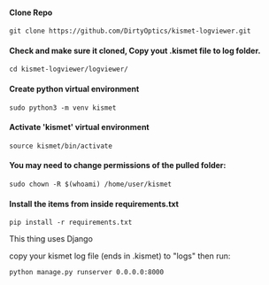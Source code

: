 #### Clone Repo
```
git clone https://github.com/DirtyOptics/kismet-logviewer.git
```

#### Check and make sure it cloned, Copy yout .kismet file to log folder.
```
cd kismet-logviewer/logviewer/
```

#### Create python virtual environment
```
sudo python3 -m venv kismet
```

#### Activate 'kismet' virtual environment
```
source kismet/bin/activate
```

#### You may need to change permissions of the pulled folder:
```
sudo chown -R $(whoami) /home/user/kismet
```

#### Install the items from inside requirements.txt
```
pip install -r requirements.txt
```







This thing uses Django

copy your kismet log file (ends in .kismet) to "logs" then run:

```
python manage.py runserver 0.0.0.0:8000
```

